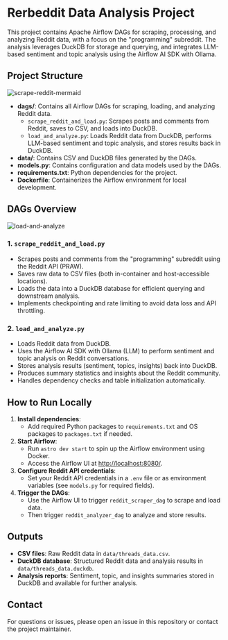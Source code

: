 Rerbeddit Data Analysis Project
============================

This project contains Apache Airflow DAGs for scraping, processing, and analyzing Reddit data, with a focus on the "programming" subreddit. The analysis leverages DuckDB for storage and querying, and integrates LLM-based sentiment and topic analysis using the Airflow AI SDK with Ollama.

Project Structure
-----------------

![scrape-reddit-mermaid](https://github.com/user-attachments/assets/5e3b234e-2b08-4a80-ae9b-682fcc7932cd)


- **dags/**: Contains all Airflow DAGs for scraping, loading, and analyzing Reddit data.
    - `scrape_reddit_and_load.py`: Scrapes posts and comments from Reddit, saves to CSV, and loads into DuckDB.
    - `load_and_analyze.py`: Loads Reddit data from DuckDB, performs LLM-based sentiment and topic analysis, and stores results back in DuckDB.
- **data/**: Contains CSV and DuckDB files generated by the DAGs.
- **models.py**: Contains configuration and data models used by the DAGs.
- **requirements.txt**: Python dependencies for the project.
- **Dockerfile**: Containerizes the Airflow environment for local development.

DAGs Overview
-------------

![load-and-analyze](https://github.com/user-attachments/assets/1280ddea-670f-49e9-bc5d-bcf2e1d734d6)

### 1. `scrape_reddit_and_load.py`
- Scrapes posts and comments from the "programming" subreddit using the Reddit API (PRAW).
- Saves raw data to CSV files (both in-container and host-accessible locations).
- Loads the data into a DuckDB database for efficient querying and downstream analysis.
- Implements checkpointing and rate limiting to avoid data loss and API throttling.

### 2. `load_and_analyze.py`
- Loads Reddit data from DuckDB.
- Uses the Airflow AI SDK with Ollama (LLM) to perform sentiment and topic analysis on Reddit conversations.
- Stores analysis results (sentiment, topics, insights) back into DuckDB.
- Produces summary statistics and insights about the Reddit community.
- Handles dependency checks and table initialization automatically.

How to Run Locally
------------------

1. **Install dependencies**:
   - Add required Python packages to `requirements.txt` and OS packages to `packages.txt` if needed.
2. **Start Airflow**:
   - Run `astro dev start` to spin up the Airflow environment using Docker.
   - Access the Airflow UI at [http://localhost:8080/](http://localhost:8080/).
3. **Configure Reddit API credentials**:
   - Set your Reddit API credentials in a `.env` file or as environment variables (see `models.py` for required fields).
4. **Trigger the DAGs**:
   - Use the Airflow UI to trigger `reddit_scraper_dag` to scrape and load data.
   - Then trigger `reddit_analyzer_dag` to analyze and store results.

Outputs
-------
- **CSV files**: Raw Reddit data in `data/threads_data.csv`.
- **DuckDB database**: Structured Reddit data and analysis results in `data/threads_data.duckdb`.
- **Analysis reports**: Sentiment, topic, and insights summaries stored in DuckDB and available for further analysis.

Contact
-------
For questions or issues, please open an issue in this repository or contact the project maintainer.
